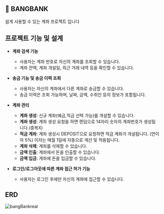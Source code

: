 🏦 BANGBANK
-

쉽게 사용할 수 있는 계좌 프로젝트 입니다
  
프로젝트 기능 및 설계
-
- **계좌 검색 기능**
    - 사용자는 계좌 번호로 자신의 계좌를 조회할 수 있습니다.
    - 계좌 잔액, 계좌 개설일, 최근 거래 내역 등을 확인할 수 있습니다.

- **송금 기능 및 송금 이력 조회**
    - 사용자는 자신의 계좌에서 다른 계좌로 송금할 수 있습니다.
    - 송금 이력은 조회 가능하며, 날짜, 금액, 수취인 등의 정보가 포함됩니다.

- **계좌 관리**
    - **계좌 생성**: 신규 계좌(예금,적금 선택 가능)를 개설할 수 있습니다.
    - **계좌 생성**: 계좌 생성 요청을 하면 랜덤으로 14자리 숫자의 계좌번호가 생성됩니다.(중복X)
    - **적금 계좌**: 계좌 생성시 DEPOSIT으로 요청하면 적금 계좌가 개설됩니다. (연이자 5%) 이자는 매월 1일에 자동으로 계산 및 적용됩니다.
    - **계좌 삭제**: 계좌를 삭제할 수 있습니다.
    - **금액 인출**: 계좌에서 돈을 인출할 수 있습니다.
    - **금액 입금**: 계좌에 돈을 입금할 수 있습니다.


- **로그인/로그아웃에 따른 계좌 접근 허가 기능**
    - 사용자는 로그인 후에만 자신의 계좌에 접근할 수 있습니다.



    
ERD
-
![bangBankreal](https://github.com/user-attachments/assets/9504c878-0746-4a0f-90ef-89a515103cb3)


